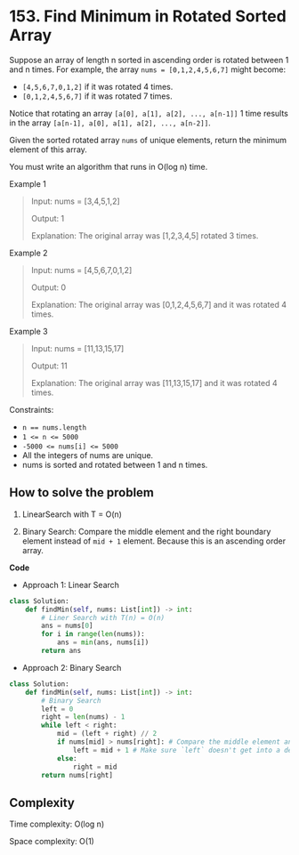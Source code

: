 # 153. Find Minimum in Rotated Sorted Array

<Badge type="warning" text="Medium" /> [<Badge type="info" text="LeetCode" />](https://leetcode.com/problems/find-minimum-in-rotated-sorted-array/ "Let's go to leetcode")

Suppose an array of length n sorted in ascending order is rotated between 1 and n times. For example, the array `nums = [0,1,2,4,5,6,7]` might become:

- `[4,5,6,7,0,1,2]` if it was rotated 4 times.
- `[0,1,2,4,5,6,7]` if it was rotated 7 times.

Notice that rotating an array `[a[0], a[1], a[2], ..., a[n-1]]` 1 time results in the array `[a[n-1], a[0], a[1], a[2], ..., a[n-2]]`.

Given the sorted rotated array `nums` of unique elements, return the minimum element of this array.

You must write an algorithm that runs in O(log n) time.


Example 1

> Input: nums = [3,4,5,1,2]
>
> Output: 1
>
> Explanation: The original array was [1,2,3,4,5] rotated 3 times.

Example 2

> Input: nums = [4,5,6,7,0,1,2]
>
> Output: 0
>
> Explanation: The original array was [0,1,2,4,5,6,7] and it was rotated 4 times.

Example 3

> Input: nums = [11,13,15,17]
>
> Output: 11
>
> Explanation: The original array was [11,13,15,17] and it was rotated 4 times.

Constraints:
- `n == nums.length`
- `1 <= n <= 5000`
- `-5000 <= nums[i] <= 5000`
- All the integers of nums are unique.
- nums is sorted and rotated between 1 and n times.

## How to solve the problem

1. LinearSearch with T = O(n)

2. Binary Search: Compare the middle element and the right boundary element instead of `mid + 1` element. Because this is an ascending order array.

**Code**

- Approach 1: Linear Search 
```Python
class Solution:
    def findMin(self, nums: List[int]) -> int:
        # Liner Search with T(n) = O(n)
        ans = nums[0]
        for i in range(len(nums)):
            ans = min(ans, nums[i])
        return ans
```

- Approach 2: Binary Search 

```Python
class Solution:
    def findMin(self, nums: List[int]) -> int:
        # Binary Search
        left = 0
        right = len(nums) - 1
        while left < right:
            mid = (left + right) // 2
            if nums[mid] > nums[right]: # Compare the middle element and the right boundary element instead of `mid + 1` element
                left = mid + 1 # Make sure `left` doesn't get into a dead loop
            else:
                right = mid
        return nums[right]
```

## Complexity

Time complexity: O(log n)

Space complexity: O(1)
